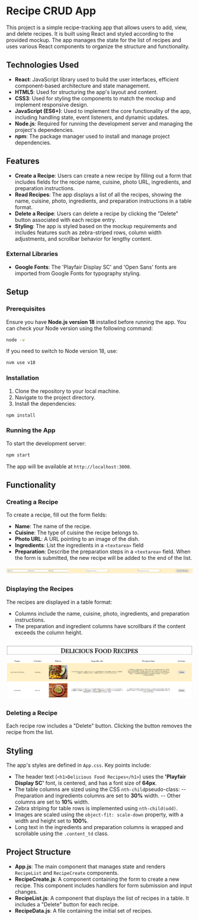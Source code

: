 # Recipe CRUD App

This project is a simple recipe-tracking app that allows users to add, view, and delete recipes. It is built using React and styled according to the provided mockup. The app manages the state for the list of recipes and uses various React components to organize the structure and functionality.

## Technologies Used

- **React**: JavaScript library used to build the user interfaces, efficient component-based architecture and state management.
- **HTML5**: Used for structuring the app's layout and content.
- **CSS3**: Used for styling the components to match the mockup and implement responsive design.
- **JavaScript (ES6+)**: Used to implement the core functionality of the app, including handling state, event listeners, and dynamic updates.
- **Node.js**: Required for running the development server and managing the project's dependencies.
- **npm**: The package manager used to install and manage project dependencies.
  
## Features

- **Create a Recipe**: Users can create a new recipe by filling out a form that includes fields for the recipe name, cuisine, photo URL, ingredients, and preparation instructions.
- **Read Recipes**: The app displays a list of all the recipes, showing the name, cuisine, photo, ingredients, and preparation instructions in a table format.
- **Delete a Recipe**: Users can delete a recipe by clicking the "Delete" button associated with each recipe entry.
- **Styling**: The app is styled based on the mockup requirements and includes features such as zebra-striped rows, column width adjustments, and scrollbar behavior for lengthy content.

### External Libraries
- **Google Fonts**: The 'Playfair Display SC' and 'Open Sans' fonts are imported from Google Fonts for typography styling.


## Setup

### Prerequisites

Ensure you have **Node.js version 18** installed before running the app. You can check your Node version using the following command:

```bash
node -v
```
If you need to switch to Node version 18, use:

```bash
nvm use v18
```
### Installation
1. Clone the repository to your local machine.
2. Navigate to the project directory.
3. Install the dependencies:
```bash
npm install
``` 
### Running the App
To start the development server:
```bash
npm start
```
The app will be available at `http://localhost:3000`.

## Functionality
### Creating a Recipe
To create a recipe, fill out the form fields:

- **Name**: The name of the recipe.
- **Cuisine**: The type of cuisine the recipe belongs to.
- **Photo URL**: A URL pointing to an image of the dish.
- **Ingredients**: List the ingredients in a `<textarea>` field
- **Preparation**: Describe the preparation steps in a `<textarea>` field.
When the form is submitted, the new recipe will be added to the end of the list.

![Creating Recipe Screenshot](screenshots/createRecipe.png)

### Displaying the Recipes
The recipes are displayed in a table format:

- Columns include the name, cuisine, photo, ingredients, and preparation instructions.
- The preparation and ingredient columns have scrollbars if the content exceeds the column height.

![Displaying Recipe Screenshot](screenshots/displayRecipe.png)

### Deleting a Recipe
Each recipe row includes a "Delete" button. Clicking the button removes the recipe from the list.

## Styling
The app's styles are defined in `App.css`. Key points include:

- The header text (`<h1>Delicious Food Recipes</h1>`) uses the **'Playfair Display SC'** font, is centered, and has a font size of **64px**.
- The table columns are sized using the CSS `nth-child`pseudo-class:
  -- Preparation and ingredients columns are set to **30%** width.
  -- Other columns are set to **10%** width.
- Zebra striping for table rows is implemented using `nth-child(odd)`.
- Images are scaled using the `object-fit: scale-down` property, with a width and height set to **100%**.
- Long text in the ingredients and preparation columns is wrapped and scrollable using the `.content_td` class.

## Project Structure
 - **App.js**: The main component that manages state and renders `RecipeList` and `RecipeCreate` components.
 - **RecipeCreate.js**: A component containing the form to create a new recipe. This component includes handlers for form submission and input changes.
 - **RecipeList.js**: A component that displays the list of recipes in a table. It includes a "Delete" button for each recipe.
 - **RecipeData.js**: A file containing the initial set of recipes.

